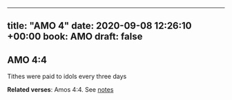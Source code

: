
---
title: "AMO 4"
date: 2020-09-08 12:26:10 +00:00
book: AMO
draft: false
---

## AMO 4:4

Tithes were paid to idols every three days

**Related verses**: Amos 4:4. See [notes](https://my.bible.com/notes/3514088312032453509)

